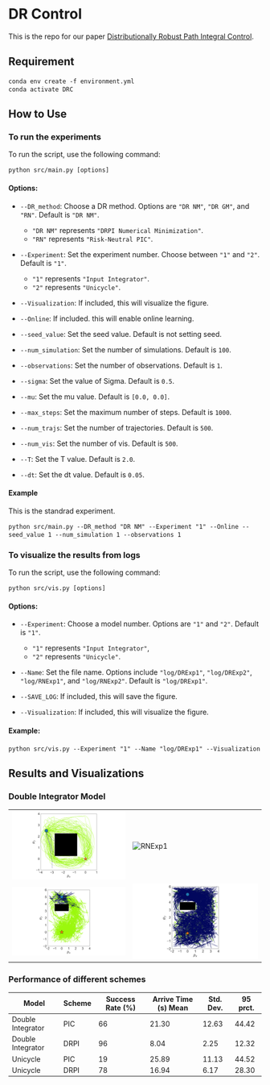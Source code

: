 # DR Control

This is the repo for our paper [Distributionally Robust Path Integral Control](https://ieeexplore.ieee.org/abstract/document/10644179).

## Requirement

```shell
conda env create -f environment.yml
conda activate DRC
```

## How to Use

### To run the experiments

To run the script, use the following command:

```shell
python src/main.py [options]
```

#### Options:

- `--DR_method`: Choose a DR method. Options are `"DR NM"`, `"DR GM"`, and `"RN"`. Default is `"DR NM"`.

  - `"DR NM"` represents `"DRPI Numerical Minimization"`.
  - `"RN"` represents `"Risk-Neutral PIC"`.
- `--Experiment`: Set the experiment number. Choose between `"1"` and `"2"`. Default is `"1"`.

  * `"1"` represents `"Input Integrator"`.
  * `"2"` represents `"Unicycle"`.
- `--Visualization`: If included, this will visualize the figure.
- `--Online`: If included. this will enable online learning.
- `--seed_value`: Set the seed value. Default is not setting seed.
- `--num_simulation`: Set the number of simulations. Default is `100`.
- `--observations`: Set the number of observations. Default is `1`.
- `--sigma`: Set the value of Sigma. Default is `0.5`.
- `--mu`: Set the mu value. Default is `[0.0, 0.0]`.
- `--max_steps`: Set the maximum number of steps. Default is `1000`.
- `--num_trajs`: Set the number of trajectories. Default is `500`.
- `--num_vis`: Set the number of vis. Default is `500`.
- `--T`: Set the T value. Default is `2.0`.
- `--dt`: Set the dt value. Default is `0.05`.

#### Example

This is the standrad experiment.

```shell
python src/main.py --DR_method "DR NM" --Experiment "1" --Online --seed_value 1 --num_simulation 1 --observations 1
```

### To visualize the results from logs

To run the script, use the following command:

```shell
python src/vis.py [options]
```

#### Options:

- `--Experiment`: Choose a model number. Options are `"1"` and `"2"`. Default is `"1"`.

  * `"1"` represents `"Input Integrator"`,
  * `"2"` represents `"Unicycle"`.
- `--Name`: Set the file name. Options include `"log/DRExp1"`, `"log/DRExp2"`, `"log/RNExp1"`, and `"log/RNExp2"`. Default is `"log/DRExp1"`.
- `--SAVE_LOG`: If included, this will save the figure.
- `--Visualization`: If included, this will visualize the figure.

#### Example:

```shell
python src/vis.py --Experiment "1" --Name "log/DRExp1" --Visualization
```

## Results and Visualizations

### Double Integrator Model

<table>
<tr>
<td><img src="./log/DRExp1/DRExp1.png" alt="DRExp1" width="400"/></td>
<td><img src="./log/RNExp1/RNExp1.png" alt="RNExp1" width="400"/></td>
</tr>
<tr>
<td><img src="./log/DRExp2/DRExp2.png" alt="DRExp2" width="400"/></td>
<td><img src="./log/RNExp2/RNExp2.png" alt="RNExp2" width="400"/></td>
</tr>
</table>

### Performance of different schemes

| Model             | Scheme | Success Rate (%) | Arrive Time (s) Mean | Std. Dev. | 95 prct. |
| ----------------- | ------ | ---------------- | -------------------- | --------- | -------- |
| Double Integrator | PIC    | 66               | 21.30                | 12.63     | 44.42    |
| Double Integrator | DRPI   | 96               | 8.04                 | 2.25      | 12.32    |
| Unicycle          | PIC    | 19               | 25.89                | 11.13     | 44.52    |
| Unicycle          | DRPI   | 78               | 16.94                | 6.17      | 28.30    |
